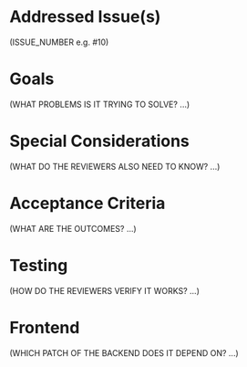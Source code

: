 # Addressed Issue(s)

(ISSUE_NUMBER e.g. #10)

# Goals

(WHAT PROBLEMS IS IT TRYING TO SOLVE? ...)

# Special Considerations

(WHAT DO THE REVIEWERS ALSO NEED TO KNOW? ...)

# Acceptance Criteria

(WHAT ARE THE OUTCOMES? ...)

# Testing

(HOW DO THE REVIEWERS VERIFY IT WORKS? ...)

# Frontend

(WHICH PATCH OF THE BACKEND DOES IT DEPEND ON? ...)

